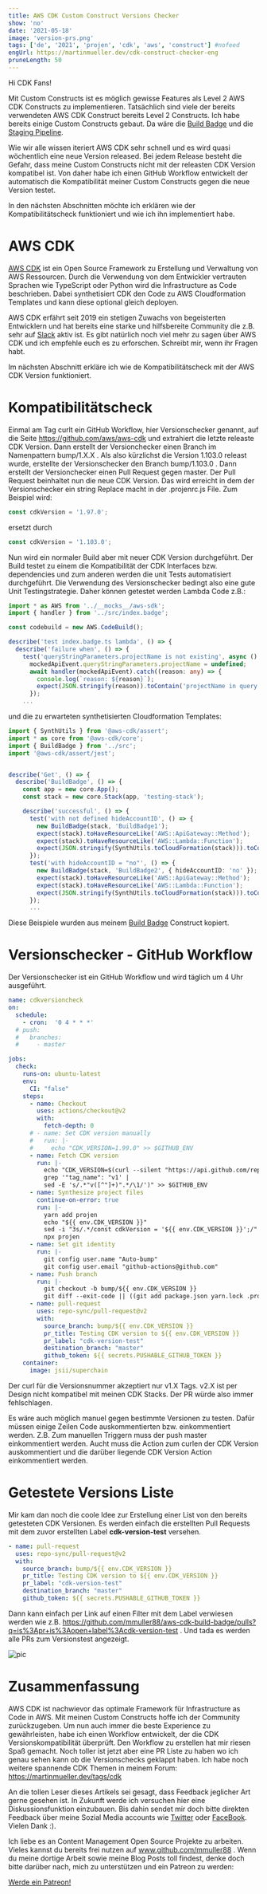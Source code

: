 ```yaml
---
title: AWS CDK Custom Construct Versions Checker
show: 'no'
date: '2021-05-18'
image: 'version-prs.png'
tags: ['de', '2021', 'projen', 'cdk', 'aws', 'construct'] #nofeed
engUrl: https://martinmueller.dev/cdk-construct-checker-eng
pruneLength: 50
---
```


Hi CDK Fans!

Mit Custom Constructs ist es möglich gewisse Features als Level 2 AWS CDK Constructs zu implementieren. Tatsächlich sind viele der bereits verwendeten AWS CDK Construct bereits Level 2 Constructs. Ich habe bereits einige Custom Constructs gebaut. Da wäre die [Build Badge](https://github.com/mmuller88/aws-cdk-build-badge) und die [Staging Pipeline](https://github.com/mmuller88/aws-cdk-staging-pipeline).

Wie wir alle wissen iteriert AWS CDK sehr schnell und es wird quasi wöchentlich eine neue Version released. Bei jedem Release besteht die Gefahr, dass meine Custom Constructs nicht mit der releasten CDK Version kompatibel ist. Von daher habe ich einen GitHub Workflow entwickelt der automatisch die Kompatibilität meiner Custom Constructs gegen die neue Version testet.

In den nächsten Abschnitten möchte ich erklären wie der Kompatibilitätscheck funktioniert und wie ich ihn implementiert habe.

# AWS CDK
[AWS CDK](https://github.com/aws/aws-cdk) ist ein Open Source Framework zu Erstellung und Verwaltung von AWS Ressourcen. Durch die Verwendung von dem Entwickler vertrauten Sprachen wie TypeScript oder Python wird die Infrastructure as Code beschrieben. Dabei synthetisiert CDK den Code zu AWS Cloudformation Templates und kann diese optional gleich deployen.

AWS CDK erfährt seit 2019 ein stetigen Zuwachs von begeisterten Entwicklern und hat bereits eine starke und hilfsbereite Community die z.B. sehr auf [Slack](https://cdk-dev.slack.com) aktiv ist. Es gibt natürlich noch viel mehr zu sagen über AWS CDK und ich empfehle euch es zu erforschen. Schreibt mir, wenn ihr Fragen habt.

Im nächsten Abschnitt erkläre ich wie de Kompatibilitätscheck mit der AWS CDK Version funktioniert.

# Kompatibilitätscheck
Einmal am Tag curlt ein GitHub Workflow, hier Versionschecker genannt, auf die Seite https://github.com/aws/aws-cdk und extrahiert die letzte releaste CDK Version. Dann erstellt der Versionchecker einen Branch im Namenpattern bump/1.X.X . Als also kürzlichst die Version 1.103.0 releast wurde, erstellte der Versionschecker den Branch bump/1.103.0 . Dann erstellt der Versionchecker einen Pull Request gegen master. Der Pull Request beinhaltet nun die neue CDK Version. Das wird erreicht in dem der Versionschecker ein string Replace macht in der .projenrc.js File. Zum Beispiel wird:

```ts
const cdkVersion = '1.97.0';
```

ersetzt durch

```ts
const cdkVersion = '1.103.0';
```

Nun wird ein normaler Build aber mit neuer CDK Version durchgeführt. Der Build testet zu einem die Kompatibilität der CDK Interfaces bzw. dependencies und zum anderen werden die unit Tests automatisiert durchgeführt. Die Verwendung des Versionschecker bedingt also eine gute Unit Testingstrategie. Daher können getestet werden Lambda Code z.B.:

```ts
import * as AWS from '../__mocks__/aws-sdk';
import { handler } from '../src/index.badge';

const codebuild = new AWS.CodeBuild();

describe('test index.badge.ts lambda', () => {
  describe('failure when', () => {
    test('queryStringParameters.projectName is not existing', async () => {
      mockedApiEvent.queryStringParameters.projectName = undefined;
      await handler(mockedApiEvent).catch((reason: any) => {
        console.log(`reason: ${reason}`);
        expect(JSON.stringify(reason)).toContain('projectName in query parameter is not existing or empty!');
      });
    ...
```

und die zu erwarteten synthetisierten Cloudformation Templates:

```ts
import { SynthUtils } from '@aws-cdk/assert';
import * as core from '@aws-cdk/core';
import { BuildBadge } from '../src';
import '@aws-cdk/assert/jest';


describe('Get', () => {
  describe('BuildBadge', () => {
    const app = new core.App();
    const stack = new core.Stack(app, 'testing-stack');

    describe('successful', () => {
      test('with not defined hideAccountID', () => {
        new BuildBadge(stack, 'BuildBadge1');
        expect(stack).toHaveResourceLike('AWS::ApiGateway::Method');
        expect(stack).toHaveResourceLike('AWS::Lambda::Function');
        expect(JSON.stringify(SynthUtils.toCloudFormation(stack))).toContain('\"ACCOUNT\":\"123\"');
      });
      test('with hideAccountID = "no"', () => {
        new BuildBadge(stack, 'BuildBadge2', { hideAccountID: 'no' });
        expect(stack).toHaveResourceLike('AWS::ApiGateway::Method');
        expect(stack).toHaveResourceLike('AWS::Lambda::Function');
        expect(JSON.stringify(SynthUtils.toCloudFormation(stack))).toContain('"ACCOUNT\":{\"Ref\":\"AWS::AccountId\"}');
      });
      ...
```

Diese Beispiele wurden aus meinem [Build Badge](https://github.com/mmuller88/aws-cdk-build-badge) Construct kopiert.

# Versionschecker - GitHub Workflow
Der Versionschecker ist ein GitHub Workflow und wird täglich um 4 Uhr ausgeführt.

```yaml
name: cdkversioncheck
on:
  schedule:
    - cron:  '0 4 * * *'
  # push:
  #   branches:
  #     - master

jobs:
  check:
    runs-on: ubuntu-latest
    env:
      CI: "false"
    steps:
      - name: Checkout
        uses: actions/checkout@v2
        with:
          fetch-depth: 0
      # - name: Set CDK version manually
      #   run: |-
      #     echo "CDK_VERSION=1.99.0" >> $GITHUB_ENV
      - name: Fetch CDK version
        run: |-
          echo "CDK_VERSION=$(curl --silent "https://api.github.com/repos/aws/aws-cdk/releases/latest" |
          grep '"tag_name": "v1' |
          sed -E 's/.*"v([^"]+)".*/\1/')" >> $GITHUB_ENV
      - name: Synthesize project files
        continue-on-error: true
        run: |-
          yarn add projen
          echo "${{ env.CDK_VERSION }}"
          sed -i "3s/.*/const cdkVersion = '${{ env.CDK_VERSION }}';/" .projenrc.js
          npx projen
      - name: Set git identity
        run: |-
          git config user.name "Auto-bump"
          git config user.email "github-actions@github.com"
      - name: Push branch
        run: |- 
          git checkout -b bump/${{ env.CDK_VERSION }}
          git diff --exit-code || ((git add package.json yarn.lock .projen/deps.json .projenrc.js) && (git commit -m "Testing CDK version to ${{ env.CDK_VERSION }}" && git push -u origin bump/${{ env.CDK_VERSION }}))
      - name: pull-request
        uses: repo-sync/pull-request@v2
        with:
          source_branch: bump/${{ env.CDK_VERSION }}
          pr_title: Testing CDK version to ${{ env.CDK_VERSION }}
          pr_label: "cdk-version-test"  
          destination_branch: "master"
          github_token: ${{ secrets.PUSHABLE_GITHUB_TOKEN }}
    container:
      image: jsii/superchain
```
Der curl für die Versionsnummer akzeptiert nur v1.X Tags. v2.X ist per Design nicht kompatibel mit meinen CDK Stacks. Der PR würde also immer fehlschlagen.

Es wäre auch möglich manuel gegen bestimmte Versionen zu testen. Dafür müssen einige Zeilen Code auskommentierten bzw. einkommentiert werden. Z.B. Zum manuellen Triggern muss der push master einkommentiert werden. Aucht muss die Action zum curlen der CDK Version auskommentiert und die darüber liegende CDK Version Action einkommentiert werden.

# Getestete Versions Liste
Mir kam dan noch die coole Idee zur Erstellung einer List von den bereits getesteten CDK Versionen. Es werden einfach die erstellten Pull Requests mit dem zuvor erstellten Label **cdk-version-test** versehen.

```yaml
- name: pull-request
  uses: repo-sync/pull-request@v2
  with:
    source_branch: bump/${{ env.CDK_VERSION }}
    pr_title: Testing CDK version to ${{ env.CDK_VERSION }}
    pr_label: "cdk-version-test"  
    destination_branch: "master"
    github_token: ${{ secrets.PUSHABLE_GITHUB_TOKEN }}
```

Dann kann einfach per Link auf einen Filter mit dem Label verwiesen werden wie z.B. https://github.com/mmuller88/aws-cdk-build-badge/pulls?q=is%3Apr+is%3Aopen+label%3Acdk-version-test . Und tada es werden alle PRs zum Versionstest angezeigt.

![pic](https://raw.githubusercontent.com/mmuller88/mmblog/master/content/cdk-construct-checker/versions.png)

# Zusammenfassung
AWS CDK ist nachwievor das optimale Framework für Infrastructure as Code in AWS. Mit meinen Custom Constructs hoffe ich der Community zurückzugeben. Um nun auch immer die beste Experience zu gewährleisten, habe ich einen Workflow entwickelt, der die CDK Versionskompatibilität überprüft. Den Workflow zu erstellen hat mir riesen Spaß gemacht. Noch toller ist jetzt aber eine PR Liste zu haben wo ich genau sehen kann ob die Versionschecks geklappt haben. Ich habe noch weitere spannende CDK Themen in meinem Forum: https://martinmueller.dev/tags/cdk

An die tollen Leser dieses Artikels sei gesagt, dass Feedback jeglicher Art gerne gesehen ist. In Zukunft werde ich versuchen hier eine Diskussionsfunktion einzubauen. Bis dahin sendet mir doch bitte direkten Feedback über meine Sozial Media accounts wie [Twitter](https://twitter.com/MartinMueller_) oder [FaceBook](https://www.facebook.com/martin.muller.10485). Vielen Dank :).

Ich liebe es an Content Management Open Source Projekte zu arbeiten. Vieles kannst du bereits frei nutzen auf www.github.com/mmuller88 . Wenn du meine dortige Arbeit sowie meine Blog Posts toll findest, denke doch bitte darüber nach, mich zu unterstützen und ein Patreon zu werden:

<a href="https://www.patreon.com/bePatron?u=29010217" data-patreon-widget-type="become-patron-button">Werde ein Patreon!</a><script async src="https://c6.patreon.com/becomePatronButton.bundle.js"></script>